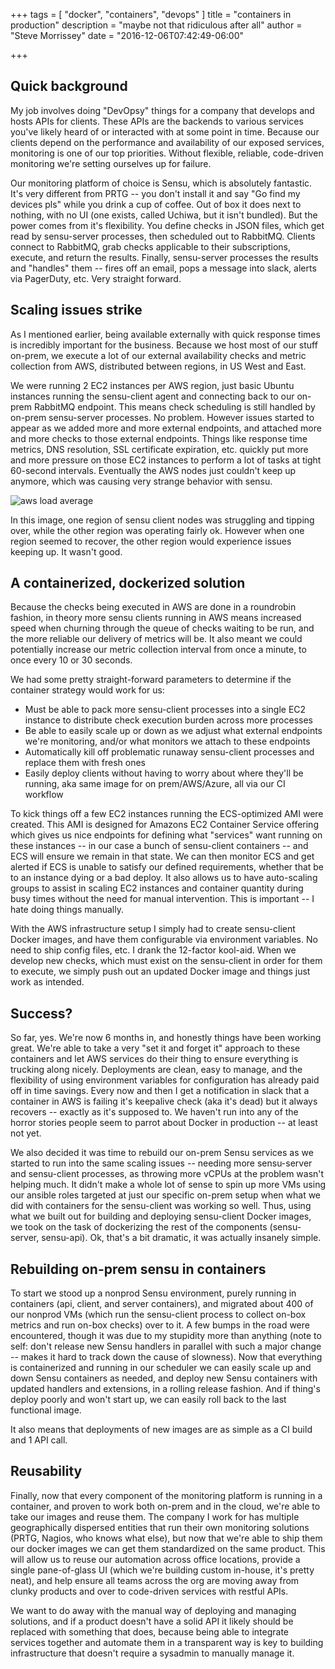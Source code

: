 +++
tags = [
  "docker",
  "containers",
  "devops"
]
title = "containers in production"
description = "maybe not that ridiculous after all"
author = "Steve Morrissey"
date = "2016-12-06T07:42:49-06:00"

+++

## Quick background

My job involves doing "DevOpsy" things for a company that develops and hosts APIs for clients. These APIs are the backends to various services you've likely heard of or interacted with at some point in time. Because our clients depend on the performance and availability of our exposed services, monitoring is one of our top priorities. Without flexible, reliable, code-driven monitoring we're setting ourselves up for failure.

Our monitoring platform of choice is Sensu, which is absolutely fantastic. It's very different from PRTG -- you don't install it and say "Go find my devices pls" while you drink a cup of coffee. Out of box it does next to nothing, with no UI (one exists, called Uchiwa, but it isn't bundled). But the power comes from it's flexibility.  You define checks in JSON files, which get read by sensu-server processes, then scheduled out to RabbitMQ. Clients connect to RabbitMQ, grab checks applicable to their subscriptions, execute, and return the results. Finally, sensu-server processes the results and "handles" them -- fires off an email, pops a message into slack, alerts via PagerDuty, etc. Very straight forward.

## Scaling issues strike

As I mentioned earlier, being available externally with quick response times is incredibly important for the business. Because we host most of our stuff on-prem, we execute a lot of our external availability checks and metric collection from AWS, distributed between regions, in US West and East. 

We were running 2 EC2 instances per AWS region, just basic Ubuntu instances running the sensu-client agent and connecting back to our on-prem RabbitMQ endpoint. This means check scheduling is still handled by on-prem sensu-server processes. No problem. However issues started to appear as we added more and more external endpoints, and attached more and more checks to those external endpoints. Things like response time metrics, DNS resolution, SSL certificate expiration, etc. quickly put more and more pressure on those EC2 instances to perform a lot of tasks at tight 60-second intervals. Eventually the AWS nodes just couldn't keep up anymore, which was causing very strange behavior with sensu.

![aws load average](/img/awsload.png)

In this image, one region of sensu client nodes was struggling and tipping over, while the other region was operating fairly ok. However when one region seemed to recover, the other region would experience issues keeping up. It wasn't good.


## A containerized, dockerized solution

Because the checks being executed in AWS are done in a roundrobin fashion, in theory more sensu clients running in AWS means increased speed when churning through the queue of checks waiting to be run, and the more reliable our delivery of metrics will be. It also meant we could potentially increase our metric collection interval from once a minute, to once every 10 or 30 seconds. 

We had some pretty straight-forward parameters to determine if the container strategy would work for us:

* Must be able to pack more sensu-client processes into a single EC2 instance to distribute check execution burden across more processes
* Be able to easily scale up or down as we adjust what external endpoints we're monitoring, and/or what monitors we attach to these endpoints
* Automatically kill off problematic runaway sensu-client processes and replace them with fresh ones
* Easily deploy clients without having to worry about where they'll be running, aka same image for on prem/AWS/Azure, all via our CI workflow

To kick things off a few EC2 instances running the ECS-optimized AMI were created. This AMI is designed for Amazons EC2 Container Service offering which gives us nice endpoints for defining what "services" want running on these instances -- in our case a bunch of sensu-client containers -- and ECS will ensure we remain in that state. We can then monitor ECS and get alerted if ECS is unable to satisfy our defined requirements, whether that be to an instance dying or a bad deploy. It also allows us to have auto-scaling groups to assist in scaling EC2 instances and container quantity during busy times without the need for manual intervention. This is important -- I hate doing things manually.

With the AWS infrastructure setup I simply had to create sensu-client Docker images, and have them configurable via environment variables. No need to ship config files, etc. I drank the 12-factor kool-aid. When we develop new checks, which must exist on the sensu-client in order for them to execute, we simply push out an updated Docker image and things just work as intended.

## Success?

So far, yes. We're now 6 months in, and honestly things have been working great. We're able to take a very "set it and forget it" approach to these containers and let AWS services do their thing to ensure everything is trucking along nicely. Deployments are clean, easy to manage, and the flexibility of using environment variables for configuration has already paid off in time savings. Every now and then I get a notification in slack that a container in AWS is failing it's keepalive check (aka it's dead) but it always recovers -- exactly as it's supposed to. We haven't run into any of the horror stories people seem to parrot about Docker in production -- at least not yet.

We also decided it was time to rebuild our on-prem Sensu services as we started to run into the same scaling issues -- needing more sensu-server and sensu-client processes, as throwing more vCPUs at the problem wasn't helping much. It didn't make a whole lot of sense to spin up more VMs using our ansible roles targeted at just our specific on-prem setup when what we did with containers for the sensu-client was working so well. Thus, using what we built out for building and deploying sensu-client Docker images, we took on the task of dockerizing the rest of the components (sensu-server, sensu-api). Ok, that's a bit dramatic, it was actually insanely simple.

## Rebuilding on-prem sensu in containers

To start we stood up a nonprod Sensu environment, purely running in containers (api, client, and server containers), and migrated about 400 of our nonprod VMs (which run the sensu-client process to collect on-box metrics and run on-box checks) over to it. A few bumps in the road were encountered, though it was due to my stupidity more than anything (note to self: don't release new Sensu handlers in parallel with such a major change -- makes it hard to track down the cause of slowness). Now that everything is containerized and running in our scheduler we can easily scale up and down Sensu containers as needed, and deploy new Sensu containers with updated handlers and extensions, in a rolling release fashion. And if thing's deploy poorly and won't start up, we can easily roll back to the last functional image.

It also means that deployments of new images are as simple as a CI build and 1 API call.

## Reusability

Finally, now that every component of the monitoring platform is running in a container, and proven to work both on-prem and in the cloud, we're able to take our images and reuse them. The company I work for has multiple geographically dispersed entities that run their own monitoring solutions (PRTG, Nagios, who knows what else), but now that we're able to ship them our docker images we can get them standardized on the same product. This will allow us to reuse our automation across office locations, provide a single pane-of-glass UI (which we're building custom in-house, it's pretty neat), and help ensure all teams across the org are moving away from clunky products and over to code-driven services with restful APIs. 

We want to do away with the manual way of deploying and managing solutions, and if a product doesn't have a solid API it likely should be replaced with something that does, because being able to integrate services together and automate them in a transparent way is key to building infrastructure that doesn't require a sysadmin to manually manage it.
